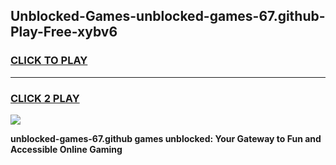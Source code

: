 
## Unblocked-Games-unblocked-games-67.github-Play-Free-xybv6
<h3>
<a href="https://premium76.site?title=unblocked-games-67.github&ref=10A">CLICK TO PLAY</a></h3>
<hr>

<h3>
<a href="https://premium76.site?title=unblocked-games-67.github&ref=10A">CLICK 2 PLAY</a>
  
</h3>

<a href="https://premium76.site?title=unblocked-games-67.github&ref=10A"><img src="https://clearcache.store/games.png"></a>


**unblocked-games-67.github games unblocked: Your Gateway to Fun and Accessible Online Gaming**
